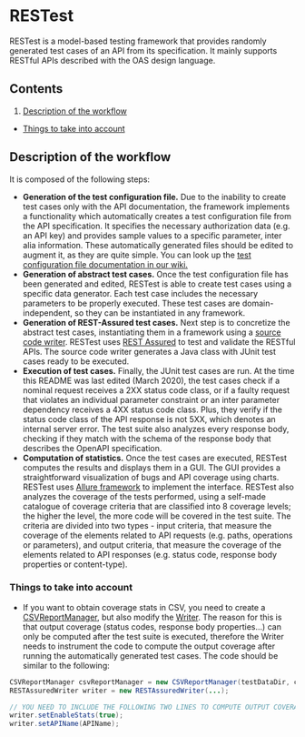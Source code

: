 # RESTest
RESTest is a model-based testing framework that provides randomly generated test cases of an API from its specification. It mainly supports RESTful APIs described with the OAS design language.
## Contents
1. [Description of the workflow](#description-of-the-workflow)
<!-- 1. [Test coverage criteria](#test-coverage-criteria) -->
* [Things to take into account](#things-to-take-into-account)
## Description of the workflow
It is composed of the following steps:
* **Generation of the test configuration file.** Due to the inability to create test cases only with the API documentation, the framework implements a functionality which automatically creates a test configuration file from the API specification. It specifies the necessary authorization data (e.g. an API key) and provides sample values to a specific parameter, inter alia information. These automatically generated files should be edited to augment it, as they are quite simple. You can look up the [test configuration file documentation in our wiki.](https://github.com/isa-group/RESTest/wiki)
* **Generation of abstract test cases.** Once the test configuration file has been generated and edited, RESTest is able to create test cases using a specific data generator. Each test case includes the necessary parameters to be properly executed. These test cases are domain-independent, so they can be instantiated in any framework.
* **Generation of REST-Assured test cases.** Next step is to concretize the abstract test cases, instantiating them in a framework using a [source code writer](https://github.com/isa-group/RESTest/blob/develop/src/main/java/es/us/isa/restest/testcases/writers/RESTAssuredWriter.java). RESTest uses [REST Assured](https://github.com/rest-assured/rest-assured) to test and validate the RESTful APIs. The source code writer generates a Java class with JUnit test cases ready to be executed.
* **Execution of test cases.** Finally, the JUnit test cases are run. At the time this README was last edited (March 2020), the test cases check if a nominal request receives a 2XX status code class, or if a faulty request that violates an individual parameter constraint or an inter parameter dependency receives a 4XX status code class. Plus, they verify if the status code class of the API response is not 5XX, which denotes an internal server error. The test suite also analyzes every response body, checking if they match with the schema of the response body that describes the OpenAPI specification.
* **Computation of statistics.** Once the test cases are executed, RESTest computes the results and displays them in a GUI. The GUI provides a straightforward visualization of bugs and API coverage using charts. RESTest uses [Allure framework](http://allure.qatools.ru/) to implement the interface. RESTest also analyzes the coverage of the tests performed, using a self-made catalogue of coverage criteria that are classified into 8 coverage levels; the higher the level, the more code will be covered in the test suite. The criteria are divided into two types - input criteria, that measure the coverage of the elements related to API requests (e.g. paths, operations or parameters), and output criteria, that measure the coverage of the elements related to API responses (e.g. status code, response body properties or content-type).

<!-- TODO: Link wiki pages with README. -->

<!-- Not sure to add this
 ## Test coverage criteria
 The criteria are divided into two types: input criteria and output criteria.
 1. Input criteria. They measure the coverage of the elements related to API requests.
     1. Path coverage. The criterion is related with the paths tested by a test suite. Each path of the API must be addressed to achieve 100% coverage.
     1. Operation coverage. The criterion is related with the operations executed by a test suite. Each allowed HTTP verb of every path must be tested to achieve 100% coverage.
     1. Parameter coverage. The criterion is related with the operation parameters used by a test suite. Each input parameters of every operations must be used to achieve 100% coverage.
     1. Parameter value coverage. The criterion is related with the parameter values exercised by a test suite. Each boolean and enum parameter must take all possible values to achieve 100% coverage.
     1. Content-type coverage. 
     1. Operation flow coverage.
  -->
### Things to take into account
* If you want to obtain coverage stats in CSV, you need to create a [CSVReportManager](https://github.com/isa-group/RESTest/blob/master/src/main/java/es/us/isa/restest/util/CSVReportManager.java), but also modify the [Writer](https://github.com/isa-group/RESTest/blob/master/src/main/java/es/us/isa/restest/testcases/writers/RESTAssuredWriter.java). The reason for this is that output coverage (status codes, response body properties...) can only be computed after the test suite is executed, therefore the Writer needs to instrument the code to compute the output coverage after running the automatically generated test cases. The code should be similar to the following:
```java
CSVReportManager csvReportManager = new CSVReportManager(testDataDir, coverageDataDir);
RESTAssuredWriter writer = new RESTAssuredWriter(...);

// YOU NEED TO INCLUDE THE FOLLOWING TWO LINES TO COMPUTE OUTPUT COVERAGE
writer.setEnableStats(true);
writer.setAPIName(APIName);
```
